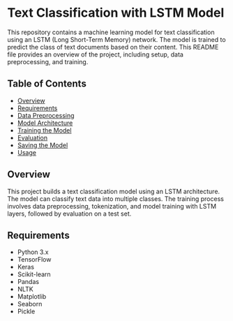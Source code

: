 # Text Classification with LSTM Model

This repository contains a machine learning model for text classification using an LSTM (Long Short-Term Memory) network. The model is trained to predict the class of text documents based on their content. This README file provides an overview of the project, including setup, data preprocessing, and training.

## Table of Contents

- [Overview](#overview)
- [Requirements](#requirements)
- [Data Preprocessing](#data-preprocessing)
- [Model Architecture](#model-architecture)
- [Training the Model](#training-the-model)
- [Evaluation](#evaluation)
- [Saving the Model](#saving-the-model)
- [Usage](#usage)

## Overview

This project builds a text classification model using an LSTM architecture. The model can classify text data into multiple classes. The training process involves data preprocessing, tokenization, and model training with LSTM layers, followed by evaluation on a test set.

## Requirements

- Python 3.x
- TensorFlow
- Keras
- Scikit-learn
- Pandas
- NLTK
- Matplotlib
- Seaborn
- Pickle

